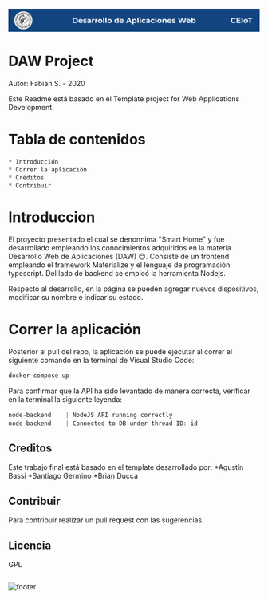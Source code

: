 ![header](doc/header.png)

# DAW Project

Autor: Fabian S. - 2020

Este Readme está basado en el Template project for Web Applications Development.

# Tabla de contenidos
    * Introducción
    * Correr la aplicación
    * Créditos
    * Contribuir

# **Introduccion**
El proyecto presentado el cual se denonnima "Smart Home" y fue desarrollado empleando los conocimientos adquiridos en la materia Desarrollo Web de Aplicaciones (DAW) :blush:. Consiste de un frontend empleando el framework Materialize y el lenguaje de programación typescript. Del lado de backend se empleó la herramienta Nodejs. 

Respecto al desarrollo, en la página se pueden agregar nuevos dispositivos, modificar su nombre e indicar su estado.

# Correr la aplicación
Posterior al pull del repo, la aplicación se puede ejecutar al correr el siguiente comando en la terminal de Visual Studio Code:
```sh
docker-compose up
```
Para confirmar que la API ha sido levantado de manera correcta, verificar en la terminal la siguiente leyenda:
```javascript
node-backend    | NodeJS API running correctly
node-backend    | Connected to DB under thread ID: id
```
## Creditos
Este trabajo final está basado en el template desarrollado por:
 *Agustín Bassi
 *Santiago Germino
 *Brian Ducca 

## Contribuir
Para contribuir realizar un pull request con las sugerencias.

## Licencia
GPL

```To read all project documentation, please go to its wiki in [this link](https://github.com/ce-iot/daw-project-template/wiki).
```


![footer](doc/footerv2.png)




